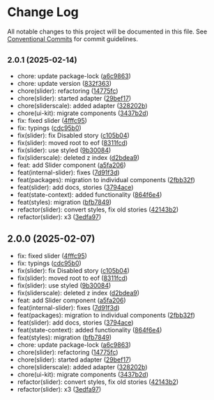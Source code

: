# Change Log

All notable changes to this project will be documented in this file.
See [Conventional Commits](https://conventionalcommits.org) for commit guidelines.

## <small>2.0.1 (2025-02-14)</small>

* chore: update package-lock ([a6c9863](https://gitlab.optimacros.com/fe/ui-kit/commit/a6c9863))
* chore: update version ([832f363](https://gitlab.optimacros.com/fe/ui-kit/commit/832f363))
* chore(slider): refactoring ([14775fc](https://gitlab.optimacros.com/fe/ui-kit/commit/14775fc))
* chore(slider): started adapter ([29bef17](https://gitlab.optimacros.com/fe/ui-kit/commit/29bef17))
* chore(sliderscale): added adapter ([328202b](https://gitlab.optimacros.com/fe/ui-kit/commit/328202b))
* chore(ui-kit): migrate components ([3437b2d](https://gitlab.optimacros.com/fe/ui-kit/commit/3437b2d))
* fix: fixed slider ([4fffc95](https://gitlab.optimacros.com/fe/ui-kit/commit/4fffc95))
* fix: typings ([cdc95b0](https://gitlab.optimacros.com/fe/ui-kit/commit/cdc95b0))
* fix(slider): fix Disabled story ([c105b04](https://gitlab.optimacros.com/fe/ui-kit/commit/c105b04))
* fix(slider): moved root to eof ([8311fcd](https://gitlab.optimacros.com/fe/ui-kit/commit/8311fcd))
* fix(slider): use styled ([9b30084](https://gitlab.optimacros.com/fe/ui-kit/commit/9b30084))
* fix(sliderscale): deleted z index ([d2bdea9](https://gitlab.optimacros.com/fe/ui-kit/commit/d2bdea9))
* feat: add Slider component ([a5fa206](https://gitlab.optimacros.com/fe/ui-kit/commit/a5fa206))
* feat(internal-slider): fixes ([7d91f3d](https://gitlab.optimacros.com/fe/ui-kit/commit/7d91f3d))
* feat(packages): migration to individual components ([2fbb32f](https://gitlab.optimacros.com/fe/ui-kit/commit/2fbb32f))
* feat(slider): add docs, stories ([3794ace](https://gitlab.optimacros.com/fe/ui-kit/commit/3794ace))
* feat(state-context): added functionality ([864f6e4](https://gitlab.optimacros.com/fe/ui-kit/commit/864f6e4))
* feat(styles): migration ([bfb7849](https://gitlab.optimacros.com/fe/ui-kit/commit/bfb7849))
* refactor(slider): convert styles, fix old stories ([42143b2](https://gitlab.optimacros.com/fe/ui-kit/commit/42143b2))
* refactor(slider): x3 ([3edfa97](https://gitlab.optimacros.com/fe/ui-kit/commit/3edfa97))





## 2.0.0 (2025-02-07)

* fix: fixed slider ([4fffc95](https://gitlab.optimacros.com/fe/ui-kit/commit/4fffc95))
* fix: typings ([cdc95b0](https://gitlab.optimacros.com/fe/ui-kit/commit/cdc95b0))
* fix(slider): fix Disabled story ([c105b04](https://gitlab.optimacros.com/fe/ui-kit/commit/c105b04))
* fix(slider): moved root to eof ([8311fcd](https://gitlab.optimacros.com/fe/ui-kit/commit/8311fcd))
* fix(slider): use styled ([9b30084](https://gitlab.optimacros.com/fe/ui-kit/commit/9b30084))
* fix(sliderscale): deleted z index ([d2bdea9](https://gitlab.optimacros.com/fe/ui-kit/commit/d2bdea9))
* feat: add Slider component ([a5fa206](https://gitlab.optimacros.com/fe/ui-kit/commit/a5fa206))
* feat(internal-slider): fixes ([7d91f3d](https://gitlab.optimacros.com/fe/ui-kit/commit/7d91f3d))
* feat(packages): migration to individual components ([2fbb32f](https://gitlab.optimacros.com/fe/ui-kit/commit/2fbb32f))
* feat(slider): add docs, stories ([3794ace](https://gitlab.optimacros.com/fe/ui-kit/commit/3794ace))
* feat(state-context): added functionality ([864f6e4](https://gitlab.optimacros.com/fe/ui-kit/commit/864f6e4))
* feat(styles): migration ([bfb7849](https://gitlab.optimacros.com/fe/ui-kit/commit/bfb7849))
* chore: update package-lock ([a6c9863](https://gitlab.optimacros.com/fe/ui-kit/commit/a6c9863))
* chore(slider): refactoring ([14775fc](https://gitlab.optimacros.com/fe/ui-kit/commit/14775fc))
* chore(slider): started adapter ([29bef17](https://gitlab.optimacros.com/fe/ui-kit/commit/29bef17))
* chore(sliderscale): added adapter ([328202b](https://gitlab.optimacros.com/fe/ui-kit/commit/328202b))
* chore(ui-kit): migrate components ([3437b2d](https://gitlab.optimacros.com/fe/ui-kit/commit/3437b2d))
* refactor(slider): convert styles, fix old stories ([42143b2](https://gitlab.optimacros.com/fe/ui-kit/commit/42143b2))
* refactor(slider): x3 ([3edfa97](https://gitlab.optimacros.com/fe/ui-kit/commit/3edfa97))
